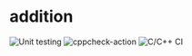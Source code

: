# addition
![Unit testing](https://github.com/stepin104698/addition/workflows/Unit%20testing/badge.svg)
![cppcheck-action](https://github.com/stepin104698/addition/workflows/cppcheck-action/badge.svg)
![C/C++ CI](https://github.com/stepin104698/addition/workflows/C/C++%20CI/badge.svg)
